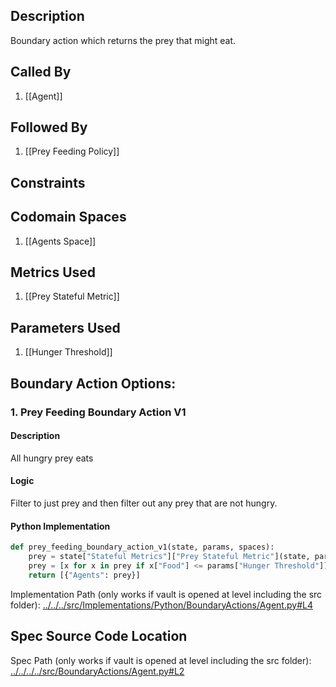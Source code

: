 ## Description

Boundary action which returns the prey that might eat.
## Called By
1. [[Agent]]

## Followed By
1. [[Prey Feeding Policy]]

## Constraints

## Codomain Spaces
1. [[Agents Space]]

## Metrics Used
1. [[Prey Stateful Metric]]

## Parameters Used
1. [[Hunger Threshold]]

## Boundary Action Options:
### 1. Prey Feeding Boundary Action V1
#### Description
All hungry prey eats
#### Logic
Filter to just prey and then filter out any prey that are not hungry.
#### Python Implementation
```python
def prey_feeding_boundary_action_v1(state, params, spaces):
    prey = state["Stateful Metrics"]["Prey Stateful Metric"](state, params)
    prey = [x for x in prey if x["Food"] <= params["Hunger Threshold"]]
    return [{"Agents": prey}]
```
Implementation Path (only works if vault is opened at level including the src folder): [../../../src/Implementations/Python/BoundaryActions/Agent.py#L4](../../../src/Implementations/Python/BoundaryActions/Agent.py#L4)

## Spec Source Code Location

Spec Path (only works if vault is opened at level including the src folder): [../../../../src/BoundaryActions/Agent.py#L2](../../../../src/BoundaryActions/Agent.py#L2)

